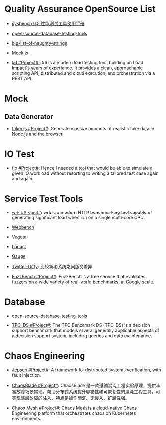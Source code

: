 # Quality Assurance OpenSource List

- [sysbench 0.5 性能测试工具使用手册](http://blog.csdn.net/clh604/article/details/12108477)

- [open-source-database-testing-tools](http://www.softwaretestingmagazine.com/tools/open-source-database-testing-tools/)

- [big-list-of-naughty-strings](https://github.com/minimaxir/big-list-of-naughty-strings/)

- [Mock.js](http://mockjs.com/)

- [k6 #Project# ](https://github.com/loadimpact/k6): k6 is a modern load testing tool, building on Load Impact's years of experience. It provides a clean, approachable scripting API, distributed and cloud execution, and orchestration via a REST API.

# Mock

## Data Generator

- [faker.js #Project#](https://github.com/Marak/faker.js): Generate massive amounts of realistic fake data in Node.js and the browser.

# IO Test

- [fio #Project#](https://github.com/axboe/fio): Hence I needed a tool that would be able to simulate a given IO workload without resorting to writing a tailored test case again and again.

# Service Test Tools

- [wrk #Project#](https://github.com/wg/wrk): wrk is a modern HTTP benchmarking tool capable of generating significant load when run on a single multi-core CPU.

- [Webbench]()

- [Vegeta](https://github.com/tsenart/vegeta)

- [Locust]()

- [Gauge](https://github.com/getgauge/gauge)

- [Twitter-Diffy](https://github.com/twitter/diffy): 比较新老系统之间服务差异

- [FuzzBench #Project#](https://github.com/google/fuzzbench): FuzzBench is a free service that evaluates fuzzers on a wide variety of real-world benchmarks, at Google scale.

# Database

- [open-source-database-testing-tools](http://www.softwaretestingmagazine.com/tools/open-source-database-testing-tools/)

- [TPC-DS #Project#](http://www.tpc.org/tpcds/): The TPC Benchmark DS (TPC-DS) is a decision support benchmark that models several generally applicable aspects of a decision support system, including queries and data maintenance.

# Chaos Engineering

- [Jepsen #Project#](https://github.com/jepsen-io/jepsen): A framework for distributed systems verification, with fault injection.

- [ChaosBlade #Project#](https://github.com/chaosblade-io): ChaosBlade 是一款遵循混沌工程实验原理，提供丰富故障场景实现，帮助分布式系统提升容错性和可恢复性的混沌工程工具，可实现底层故障的注入，特点是操作简洁、无侵入、扩展性强。

- [Chaos Mesh #Project#](https://github.com/pingcap/chaos-mesh): Chaos Mesh is a cloud-native Chaos Engineering platform that orchestrates chaos on Kubernetes environments.
